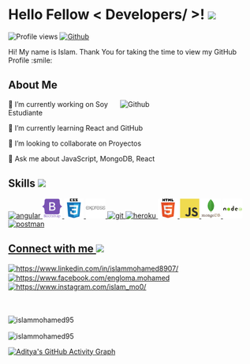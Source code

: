 <h1> Hello Fellow < Developers/ >! <img src = "https://raw.githubusercontent.com/MartinHeinz/MartinHeinz/master/wave.gif" width = 5px> </h1>
<p align='center'>
</p>


![Profile views](https://visitor-badge.glitch.me/badge?page_id=IslamMohamed95.IslamMohamed95)
[![Github](https://img.shields.io/github/followers/Aditya664?label=Follow&style=social)](https://github.com/IslamMohamed95)

<div size='20px'> Hi! My name is Islam. Thank You for taking the time to view my GitHub Profile :smile: 
</div>

<h2> About Me</h2>

<img width="55%" align="right" alt="Github" src="https://raw.githubusercontent.com/onimur/.github/master/.resources/git-header.svg" />

 🔭 I’m currently working on  Soy Estudiante
  
 🌱 I’m currently learning React and GitHub
  
 👯 I’m looking to collaborate on Proyectos
  
 💬 Ask me about JavaScript, MongoDB, React
  

<h2> Skills <img src = "https://media2.giphy.com/media/QssGEmpkyEOhBCb7e1/giphy.gif?cid=ecf05e47a0n3gi1bfqntqmob8g9aid1oyj2wr3ds3mg700bl&rid=giphy.gif" width = 5px> </h2>
<a href="https://angular.io" target="_blank" rel="noreferrer"> <img src="https://angular.io/assets/images/logos/angular/angular.svg" alt="angular" width="40" height="40"/> </a> <a href="https://getbootstrap.com" target="_blank" rel="noreferrer"> <img src="https://raw.githubusercontent.com/devicons/devicon/master/icons/bootstrap/bootstrap-plain-wordmark.svg" alt="bootstrap" width="40" height="40"/> </a> <a href="https://www.w3schools.com/css/" target="_blank" rel="noreferrer"> <img src="https://raw.githubusercontent.com/devicons/devicon/master/icons/css3/css3-original-wordmark.svg" alt="css3" width="40" height="40"/> </a> <a href="https://expressjs.com" target="_blank" rel="noreferrer"> <img src="https://raw.githubusercontent.com/devicons/devicon/master/icons/express/express-original-wordmark.svg" alt="express" width="40" height="40"/> </a> <a href="https://git-scm.com/" target="_blank" rel="noreferrer"> <img src="https://www.vectorlogo.zone/logos/git-scm/git-scm-icon.svg" alt="git" width="40" height="40"/> </a> <a href="https://heroku.com" target="_blank" rel="noreferrer"> <img src="https://www.vectorlogo.zone/logos/heroku/heroku-icon.svg" alt="heroku" width="40" height="40"/> </a> <a href="https://www.w3.org/html/" target="_blank" rel="noreferrer"> <img src="https://raw.githubusercontent.com/devicons/devicon/master/icons/html5/html5-original-wordmark.svg" alt="html5" width="40" height="40"/> </a> <a href="https://developer.mozilla.org/en-US/docs/Web/JavaScript" target="_blank" rel="noreferrer"> <img src="https://raw.githubusercontent.com/devicons/devicon/master/icons/javascript/javascript-original.svg" alt="javascript" width="40" height="40"/> </a> <a href="https://www.mongodb.com/" target="_blank" rel="noreferrer"> <img src="https://raw.githubusercontent.com/devicons/devicon/master/icons/mongodb/mongodb-original-wordmark.svg" alt="mongodb" width="40" height="40"/> </a> <a href="https://nodejs.org" target="_blank" rel="noreferrer"> <img src="https://raw.githubusercontent.com/devicons/devicon/master/icons/nodejs/nodejs-original-wordmark.svg" alt="nodejs" width="40" height="40"/> </a> <a href="https://postman.com" target="_blank" rel="noreferrer"> <img src="https://www.vectorlogo.zone/logos/getpostman/getpostman-icon.svg" alt="postman" width="40" height="40"/> </a> <a href="https://reactjs.org/" target="_blank" rel="noreferrer">


<h2> Connect with me <img src='https://raw.githubusercontent.com/ShahriarShafin/ShahriarShafin/main/Assets/handshake.gif' width="5px"> </h2>
<a href="https://linkedin.com/in/https://www.linkedin.com/in/islammohamed8907/" target="blank"><img align="center" src="https://raw.githubusercontent.com/rahuldkjain/github-profile-readme-generator/master/src/images/icons/Social/linked-in-alt.svg" alt="https://www.linkedin.com/in/islammohamed8907/" height="30" width="40" /></a>
<a href="https://fb.com/https://www.facebook.com/engloma.mohamed" target="blank"><img align="center" src="https://raw.githubusercontent.com/rahuldkjain/github-profile-readme-generator/master/src/images/icons/Social/facebook.svg" alt="https://www.facebook.com/engloma.mohamed" height="30" width="40" /></a>
<a href="https://instagram.com/https://www.instagram.com/islam_mo0/" target="blank"><img align="center" src="https://raw.githubusercontent.com/rahuldkjain/github-profile-readme-generator/master/src/images/icons/Social/instagram.svg" alt="https://www.instagram.com/islam_mo0/" height="30" width="40" /></a>
  
<br>
<br>
  <br>


  <p><img align="center" src="https://github-readme-stats.vercel.app/api/top-langs?username=islammohamed95&show_icons=true&locale=en&layout=compact" alt="islammohamed95" /></p>

<p><img align="center" src="https://github-readme-streak-stats.herokuapp.com/?user=islammohamed95&" alt="islammohamed95" /></p>
  
[![Aditya's GitHub Activity Graph](https://activity-graph.herokuapp.com/graph?username=Aditya664&theme=tokyonight)](https://git.io/praveenscience)
